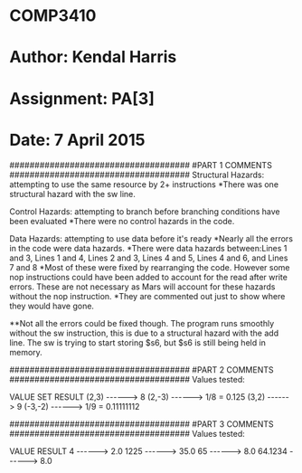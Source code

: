 # COMP3410
# Author: Kendal Harris
# Assignment: PA[3]
# Date: 7 April 2015

####################################
#PART 1 COMMENTS
####################################
Structural Hazards: attempting to use the same 
		    resource by 2+ instructions
	*There was one structural hazard with the sw line.

Control Hazards: attempting to branch before branching
	         conditions have been evaluated
	*There were no control hazards in the code.
	
Data Hazards: attempting to use data before it's ready
	*Nearly all the errors in the code were data hazards.
	*There were data hazards between:Lines 1 and 3,
					Lines 1 and 4,
					Lines 2 and 3,
					Lines 4 and 5,
					Lines 4 and 6, and 
					Lines 7 and 8
	*Most of these were fixed by rearranging the code. However
	some nop instructions could have been added to account for the read 
	after write errors. These are not necessary as Mars will 
	account for these hazards without the nop instruction. 
	*They are commented out just to show where they would have gone.

**Not all the errors could be fixed though. The program runs smoothly 
without the sw instruction, this is due to a structural hazard with the
add line. The sw is trying to start storing $s6, but $s6 is still being 
held in memory.

####################################
#PART 2 COMMENTS
####################################
Values tested:

VALUE SET	RESULT
(2,3)   ------>	8
(2,-3)  ------>	1/8 = 0.125
(3,2)   ------>	9
(-3,-2) ------>	1/9 = 0.11111112

####################################
#PART 3 COMMENTS
####################################
Values tested:

VALUE 		RESULT
  4	------>	2.0
 1225	------>	35.0
  65	------>	8.0
64.1234	------>	8.0